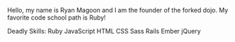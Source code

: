 Hello, my name is Ryan Magoon and I am the founder of the forked dojo.
My favorite code school path is Ruby!

Deadly Skills:
  Ruby
  JavaScript
  HTML
  CSS
  Sass
  Rails
  Ember
  jQuery

